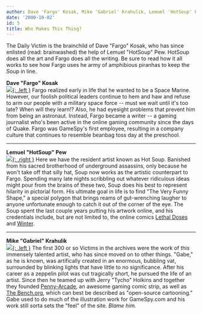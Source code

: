 ```yaml
---
author: Dave 'Fargo' Kosak, Mike 'Gabriel' Krahulik, Lemuel 'HotSoup' Pew
date: '2000-10-02'
id: 5
title: Who Makes This Thing?
---
```


The Daily Victim is the brainchild of Dave "Fargo" Kosak, who has since
enlisted (read: brainwashed) the help of Lemuel "HotSoup" Pew. HotSoup
does all the art and Fargo does all the writing. Be sure to read how it
all works to see how Fargo uses he army of amphibious piranhas to keep
the Soup in line.

**Dave "Fargo" Kosak**  
 [![](img/victimpics/fargo.gif){: .left }](mailto:fargo@gamespy.com) Fargo
realized early in life that he wanted to be a Space Marine. However, our
foolish political leaders continue to hem and haw and refuse to arm our
people with a military space force -- must we wait until it's too late?
When will they learn!? Also, he had eyesight problems that prevent him
from being an astronaut. Instead, Fargo became a writer -- a gaming
journalist who's been active in the online gaming community since the
days of Quake. Fargo was GameSpy's first employee, resulting in a
company culture that continues to resemble beanbag toss day at the
preschool.

------------------------------------------------------------------------

  

**Lemuel "HotSoup" Pew**  
 [![](img/victimpics/hotsoup.gif){: .right }](mailto:hotsoup@gamespy.com) Here we
have the resident artist known as Hot Soup. Banished from his sacred
brotherhood of underground assassins, only because he won't take off
that silly hat, Soup now works as the artistic counterpart to Fargo.
Spending many late nights scribbling out whatever ridiculous ideas might
pour from the brains of these two, Soup does his best to represent
hilarity in pictorial form. His ultimate goal in life is to find "The
Very Funny Shape," a special polygon that brings reams of gut-wrenching
laugher to anyone unfortunate enough to catch it out of the corner of
the eye. The Soup spent the last couple years putting his artwork
online, and his credentials include, but are not limited to, the online
comics [Lethal
Doses](http://web.archive.org/web/20001002000000/http://www.lethaldoses.com/)
and
[Winter](http://web.archive.org/web/20001002000000/http://www.wintercomic.com/).

------------------------------------------------------------------------

  

**Mike "Gabriel" Krahulik**  
 [![](img/victimpics/gabe.gif){: .left }](mailto:gabriel@penny-arcade.com) The
first 300 or so Victims in the archives were the work of this immensely
talented artist, who has since moved on to other things. "Gabe," as he
is known, was artifically created in an enormous, bubbling vat,
surrounded by blinking lights that have little to no significance. After
his career as a zeppelin pilot was cut tragically short, he pursued the
life of an artist. Since then he teamed up with Jerry "Tycho" Holkins
and together they founded
[Penny-Arcade](http://web.archive.org/web/20001002000000/http://www.penny-arcade.com/),
an awesome gaming comic strip, as well as [The
Bench.org](http://web.archive.org/web/20001002000000/http://www.thebench.org/),
which can best be described as "open-source cartooning." Gabe used to do
much of the illustration work for GameSpy.com and his work still sorta
sets the "feel" of the site. *Blame him.*
